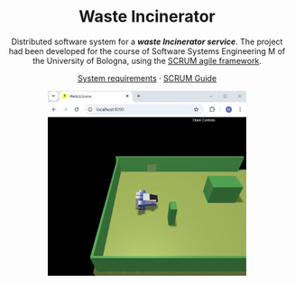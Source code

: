 </div>

<div align="center">
  
  <h1>Waste Incinerator</h1>
  
  Distributed software system for a ***waste Incinerator service***. The project had been developed for the course of Software Systems Engineering M of the 
  University of Bologna, using the [SCRUM agile framework](https://www.scrum.org/resources/what-is-scrum).
  
  [System requirements](https://github.com/NicoleGiulianelli2/TemaFinale2024/blob/main/commons/System%20requirements.pdf)
  ·
  [SCRUM Guide](./commons/2020-Scrum-Guide-US.pdf)

  <a href="https://github.com/NicoleGiulianelli2/TemaFinale2024/blob/main/commons/VideoRobot.mp4" target="_blank"><img width="70%" src="./commons/Screenshot.png" alt="Demo Video" /></a>
  
  
  
</div>
